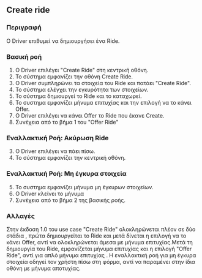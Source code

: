 ## Create ride

### Περιγραφή

Ο Driver επιθυμεί να δημιουργήσει ένα Ride.

### Βασική ροή

1. Ο Driver επιλέγει "Create Ride" στη κεντρική οθόνη.
2. Το σύστημα εμφανίζει την οθόνη Create Ride.
3. Ο Driver συμπληρώνει τα στοιχεία του Ride και πατάει "Create Ride".
4. Το σύστημα ελέγχει την εγκυρότητα των στοιχείων.
5. To σύστημα δημιουργεί το Ride και το καταχωρεί.
6. Το συστημα εμφανίζει μήνυμα επιτυχίας και την επιλογή να το κάνει Offer.
7. Ο Driver επιλέγει να κάνει Offer το Ride που έκανε Create.
8. Συνέχεια από το βήμα 1 του "Offer Ride"

### Εναλλακτική Ροή: Ακύρωση Ride

3. Ο Driver επιλέγει να πάει πίσω.
4. Το σύστημα εμφανίζει την κεντρική οθόνη.

### Εναλλακτική Ροή: Μη έγκυρα στοιχεία

5. Το συστημα εμφανίζει μήνυμα μη έγκυρων στοιχείων.
6. Ο Driver κλείνει το μήνυμα
7. Συνέχεια από το βήμα 2 της βασικής ροής.

### Αλλαγές
Στην έκδοση 1.0 του use case "Create Ride" ολοκληρώνεται πλέον σε δύο στάδια , πρώτα δημιουργείται το Ride και μετά δίνεται η επιλογή να το κάνει Offer, αντί να ολοκληρώνεται άμεσα με μήνυμα επιτυχίας.Μετά τη δημιουργία του Ride, εμφανίζεται μήνυμα επιτυχίας και η επιλογή "Offer Ride", αντί για απλό μήνυμα επιτυχίας . Η εναλλακτική ροή για μη έγκυρα στοιχεία οδηγεί τον χρήστη πίσω στη φόρμα, αντί να παραμένει στην ίδια οθόνη με μήνυμα αποτυχίας.

